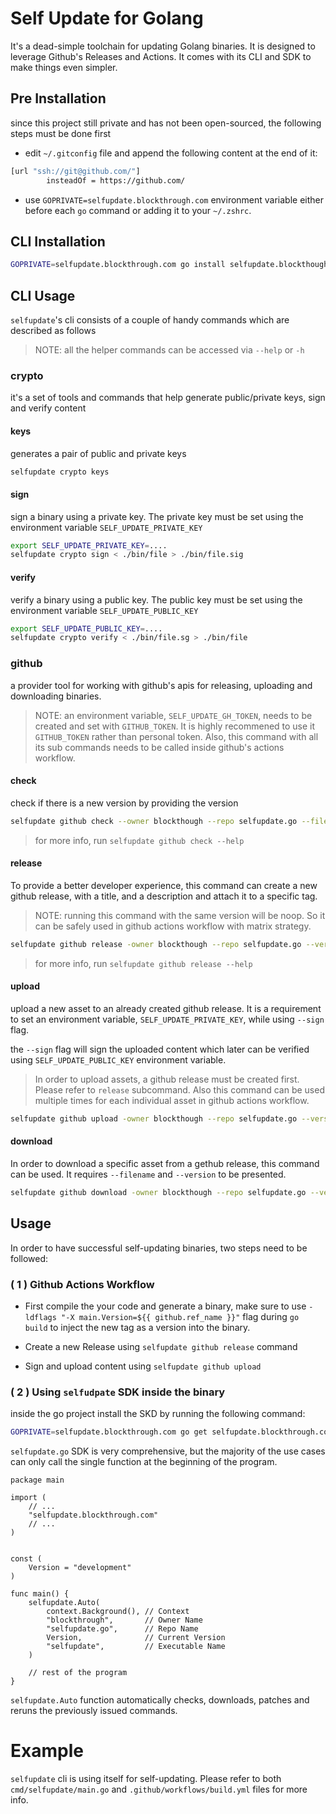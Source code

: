 # Self Update for Golang

It's a dead-simple toolchain for updating Golang binaries. It is designed to leverage Github's Releases and Actions. It comes with its CLI and SDK to make things even simpler.

## Pre Installation

since this project still private and has not been open-sourced, the following steps must be done first

- edit `~/.gitconfig` file and append the following content at the end of it:

```bash
[url "ssh://git@github.com/"]
        insteadOf = https://github.com/
```

- use `GOPRIVATE=selfupdate.blockthrough.com` environment variable either before each `go` command or adding it to your `~/.zshrc`.

## CLI Installation

```bash
GOPRIVATE=selfupdate.blockthrough.com go install selfupdate.blockthough.com/cmd/selfupdate@latest
```

## CLI Usage

`selfupdate`'s cli consists of a couple of handy commands which are described as follows

> NOTE: all the helper commands can be accessed via `--help` or `-h`

### crypto

it's a set of tools and commands that help generate public/private keys, sign and verify content

#### keys

generates a pair of public and private keys

```bash
selfupdate crypto keys
```

#### sign

sign a binary using a private key. The private key must be set using the environment variable `SELF_UPDATE_PRIVATE_KEY`

```bash
export SELF_UPDATE_PRIVATE_KEY=....
selfupdate crypto sign < ./bin/file > ./bin/file.sig
```

#### verify

verify a binary using a public key. The public key must be set using the environment variable `SELF_UPDATE_PUBLIC_KEY`

```bash
export SELF_UPDATE_PUBLIC_KEY=....
selfupdate crypto verify < ./bin/file.sg > ./bin/file
```

### github

a provider tool for working with github's apis for releasing, uploading and downloading binaries.

> NOTE: an environment variable, `SELF_UPDATE_GH_TOKEN`, needs to be created and set with `GITHUB_TOKEN`. It is highly recommened to use it `GITHUB_TOKEN` rather than personal token. Also, this command with all its sub commands needs to be called inside github's actions workflow.

#### check

check if there is a new version by providing the version

```bash
selfupdate github check --owner blockthough --repo selfupdate.go --filename selfupdate --version v0.0.1
```

> for more info, run `selfupdate github check --help`

#### release

To provide a better developer experience, this command can create a new github release, with a title, and a description and attach it to a specific tag.

> NOTE: running this command with the same version will be noop. So it can be safely used in github actions workflow with matrix strategy.

```bash
selfupdate github release -owner blockthough --repo selfupdate.go --version v0.0.1 --title version v0.0.1 --desc "this is an amazin release"
```

> for more info, run `selfupdate github release --help`

#### upload

upload a new asset to an already created github release. It is a requirement to set an environment variable, `SELF_UPDATE_PRIVATE_KEY`, while using `--sign` flag.

the `--sign` flag will sign the uploaded content which later can be verified using `SELF_UPDATE_PUBLIC_KEY` environment variable.

> In order to upload assets, a github release must be created first. Please refer to `release` subcommand. Also this command can be used multiple times for each individual asset in github actions workflow.

```bash
selfupdate github upload -owner blockthough --repo selfupdate.go --version v0.0.1 --filename selfupload.sign --sign < /path/to/file
```

#### download

In order to download a specific asset from a gethub release, this command can be used. It requires `--filename` and `--version` to be presented.

```bash
selfupdate github download -owner blockthough --repo selfupdate.go --version v0.0.1 --filename selfupload.sign --verify > /path/to/file
```

## Usage

In order to have successful self-updating binaries, two steps need to be followed:

### ( 1 ) Github Actions Workflow

- First compile the your code and generate a binary, make sure to use `-ldflags "-X main.Version=${{ github.ref_name }}"` flag during `go build` to inject the new tag as a version into the binary.

- Create a new Release using `selfupdate github release` command
- Sign and upload content using `selfupdate github upload`

### ( 2 ) Using `selfudpate` SDK inside the binary

inside the go project install the SKD by running the following command:

```bash
GOPRIVATE=selfupdate.blockthrough.com go get selfupdate.blockthrough.com@latest
```

`selfupdate.go` SDK is very comprehensive, but the majority of the use cases can only call the single function at the beginning of the program.

```golang
package main

import (
    // ...
    "selfupdate.blockthrough.com"
    // ...
)


const (
    Version = "development"
)

func main() {
    selfupdate.Auto(
		context.Background(), // Context
		"blockthrough",       // Owner Name
		"selfupdate.go",      // Repo Name
		Version,              // Current Version
		"selfupdate",         // Executable Name
    )

    // rest of the program
}
```

`selfupdate.Auto` function automatically checks, downloads, patches and reruns the previously issued commands.

# Example

`selfupdate` cli is using itself for self-updating. Please refer to both `cmd/selfupdate/main.go` and `.github/workflows/build.yml` files for more info.
